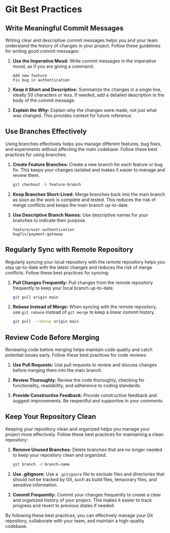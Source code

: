 # Git Best Practices

## Write Meaningful Commit Messages

Writing clear and descriptive commit messages helps you and your team understand the history of changes in your project. Follow these guidelines for writing good commit messages:

1. **Use the Imperative Mood:**
   Write commit messages in the imperative mood, as if you are giving a command.
   ```plaintext
   Add new feature
   Fix bug in authentication
   ```

2. **Keep it Short and Descriptive:**
   Summarize the changes in a single line, ideally 50 characters or less. If needed, add a detailed description in the body of the commit message.

3. **Explain the Why:**
   Explain why the changes were made, not just what was changed. This provides context for future reference.

## Use Branches Effectively

Using branches effectively helps you manage different features, bug fixes, and experiments without affecting the main codebase. Follow these best practices for using branches:

1. **Create Feature Branches:**
   Create a new branch for each feature or bug fix. This keeps your changes isolated and makes it easier to manage and review them.
   ```bash
   git checkout -b feature-branch
   ```

2. **Keep Branches Short-Lived:**
   Merge branches back into the main branch as soon as the work is complete and tested. This reduces the risk of merge conflicts and keeps the main branch up-to-date.

3. **Use Descriptive Branch Names:**
   Use descriptive names for your branches to indicate their purpose.
   ```plaintext
   feature/user-authentication
   bugfix/payment-gateway
   ```

## Regularly Sync with Remote Repository

Regularly syncing your local repository with the remote repository helps you stay up-to-date with the latest changes and reduces the risk of merge conflicts. Follow these best practices for syncing:

1. **Pull Changes Frequently:**
   Pull changes from the remote repository frequently to keep your local branch up-to-date.
   ```bash
   git pull origin main
   ```

2. **Rebase Instead of Merge:**
   When syncing with the remote repository, use `git rebase` instead of `git merge` to keep a linear commit history.
   ```bash
   git pull --rebase origin main
   ```

## Review Code Before Merging

Reviewing code before merging helps maintain code quality and catch potential issues early. Follow these best practices for code reviews:

1. **Use Pull Requests:**
   Use pull requests to review and discuss changes before merging them into the main branch.

2. **Review Thoroughly:**
   Review the code thoroughly, checking for functionality, readability, and adherence to coding standards.

3. **Provide Constructive Feedback:**
   Provide constructive feedback and suggest improvements. Be respectful and supportive in your comments.

## Keep Your Repository Clean

Keeping your repository clean and organized helps you manage your project more effectively. Follow these best practices for maintaining a clean repository:

1. **Remove Unused Branches:**
   Delete branches that are no longer needed to keep your repository clean and organized.
   ```bash
   git branch -d branch-name
   ```

2. **Use .gitignore:**
   Use a `.gitignore` file to exclude files and directories that should not be tracked by Git, such as build files, temporary files, and sensitive information.

3. **Commit Frequently:**
   Commit your changes frequently to create a clear and organized history of your project. This makes it easier to track progress and revert to previous states if needed.

By following these best practices, you can effectively manage your Git repository, collaborate with your team, and maintain a high-quality codebase.
